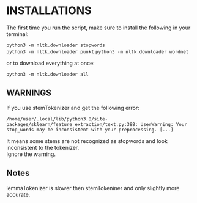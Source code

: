 # INSTALLATIONS

The first time you run the script, make sure to install the following in your terminal:

`python3 -m nltk.downloader stopwords`  
`python3 -m nltk.downloader punkt`
`python3 -m nltk.downloader wordnet`  

or to download everything at once:  

`python3 -m nltk.downloader all`

## WARNINGS

If you use stemTokenizer and get the following error:

`/home/user/.local/lib/python3.8/site-packages/sklearn/feature_extraction/text.py:388: UserWarning: Your stop_words may be inconsistent with your preprocessing. [...] `

It means some stems are not recognized as stopwords and look inconsistent to the tokenizer.  
Ignore the warning.

## Notes

lemmaTokenizer is slower then stemTokeniner and only slightly more accurate.
